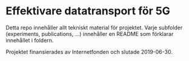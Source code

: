 # Effektivare datatransport för 5G

Detta repo innehåller allt tekniskt material för projektet. Varje subfolder
(experiments, publications, ...) innehåller en README som förklarar innehållet i
foldern.

Projektet finansierades av Internetfonden och slutade 2019-06-30.

